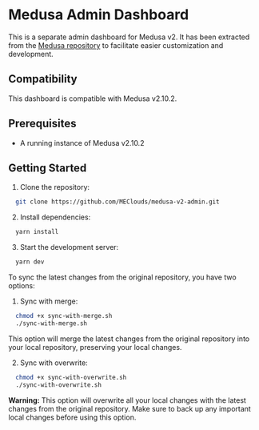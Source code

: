 # Medusa Admin Dashboard

This is a separate admin dashboard for Medusa v2. It has been extracted from the [Medusa repository](https://github.com/medusajs/medusa/tree/develop/packages/admin) to facilitate easier customization and development.

## Compatibility

This dashboard is compatible with Medusa v2.10.2.

## Prerequisites

- A running instance of Medusa v2.10.2

## Getting Started

1. Clone the repository:

```sh
  git clone https://github.com/MEClouds/medusa-v2-admin.git
```

2. Install dependencies:

```sh
  yarn install
```

3. Start the development server:

```sh
  yarn dev
```

To sync the latest changes from the original repository, you have two options:

1. Sync with merge:

```sh
  chmod +x sync-with-merge.sh
  ./sync-with-merge.sh
```

This option will merge the latest changes from the original repository into your local repository, preserving your local changes.

2. Sync with overwrite:

```sh
  chmod +x sync-with-overwrite.sh
  ./sync-with-overwrite.sh
```

**Warning:** This option will overwrite all your local changes with the latest changes from the original repository. Make sure to back up any important local changes before using this option.
